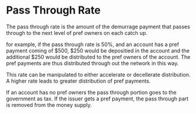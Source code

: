# Pass Through Rate

The pass through rate is the amount of the demurrage payment that passes through to the next level of pref owners on each catch up.

for example, if the pass through rate is 50%, and an account has a pref payment coming of $500, $250 would be depositied in the account and the additional $250 would be distributed to the pref owners of the account.  The pref payments are thus distributed through out the network in this way.

This rate can be manipulated to either accelerate or decellerate distribution.  A higher rate leads to greater distribution of pref payments.

If an account has no pref owners the pass through portion goes to the government as tax.  If the issuer gets a pref payment, the pass through part is removed from the money supply.
